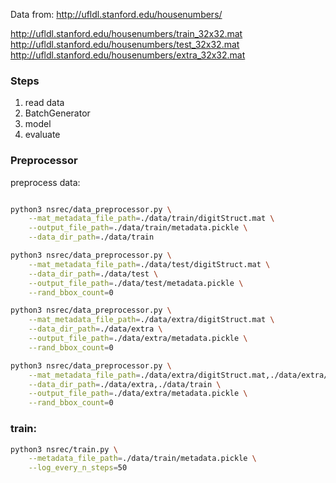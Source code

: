 
Data from: http://ufldl.stanford.edu/housenumbers/

http://ufldl.stanford.edu/housenumbers/train_32x32.mat
http://ufldl.stanford.edu/housenumbers/test_32x32.mat
http://ufldl.stanford.edu/housenumbers/extra_32x32.mat

### Steps

1. read data
2. BatchGenerator
3. model
4. evaluate

### Preprocessor

preprocess data:

```bash

python3 nsrec/data_preprocessor.py \
    --mat_metadata_file_path=./data/train/digitStruct.mat \
    --output_file_path=./data/train/metadata.pickle \
    --data_dir_path=./data/train

python3 nsrec/data_preprocessor.py \
    --mat_metadata_file_path=./data/test/digitStruct.mat \
    --data_dir_path=./data/test \
    --output_file_path=./data/test/metadata.pickle \
    --rand_bbox_count=0

python3 nsrec/data_preprocessor.py \
    --mat_metadata_file_path=./data/extra/digitStruct.mat \
    --data_dir_path=./data/extra \
    --output_file_path=./data/extra/metadata.pickle \
    --rand_bbox_count=0

python3 nsrec/data_preprocessor.py \
    --mat_metadata_file_path=./data/extra/digitStruct.mat,./data/extra/digitStruct.mat \
    --data_dir_path=./data/extra,./data/train \
    --output_file_path=./data/extra/metadata.pickle \
    --rand_bbox_count=0

```

### train:

```bash
python3 nsrec/train.py \
    --metadata_file_path=./data/train/metadata.pickle \
    --log_every_n_steps=50
```
